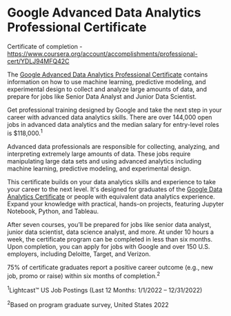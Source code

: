 # Google Advanced Data Analytics Professional Certificate

Certificate of completion - https://www.coursera.org/account/accomplishments/professional-cert/YDLJ94MFQ42C

The [Google Advanced Data Analytics Professional Certificate](https://www.coursera.org/professional-certificates/google-advanced-data-analytics) contains information on how to use machine learning, predictive modeling, and experimental design to collect and analyze large amounts of data, and prepare for jobs like Senior Data Analyst and Junior Data Scientist.

Get professional training designed by Google and take the next step in your career with advanced data analytics skills. There are over 144,000 open jobs in advanced data analytics and the median salary for entry-level roles is $118,000.<sup>1</sup> 

Advanced data professionals are responsible for collecting, analyzing, and interpreting extremely large amounts of data. These jobs require manipulating large data sets and using advanced analytics including machine learning, predictive modeling, and experimental design. 

This certificate builds on your data analytics skills and experience to take your career to the next level. It's designed for graduates of the [Google Data Analytics Certificate](https://www.coursera.org/professional-certificates/google-data-analytics) or people with equivalent data analytics experience. Expand your knowledge with practical, hands-on projects, featuring Jupyter Notebook, Python, and Tableau.

After seven courses, you’ll be prepared for jobs like senior data analyst, junior data scientist, data science analyst, and more. At under 10 hours a week, the certificate program can be completed in less than six months. Upon completion, you can apply for jobs with Google and over 150 U.S. employers, including Deloitte, Target, and Verizon.

75% of certificate graduates report a positive career outcome (e.g., new job, promo or raise) within six months of completion.<sup>2</sup>

<sup>1</sup>Lightcast™ US Job Postings (Last 12 Months: 1/1/2022 – 12/31/2022) 

<sup>2</sup>Based on program graduate survey, United States 2022
